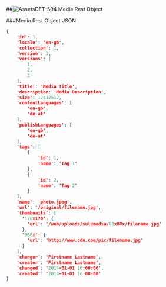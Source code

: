 ##![Assets](https://raw.github.com/massiveart/sulu-docs/master/system-requirements/images/assets.png)DET-504 Media Rest Object

###Media Rest Object JSON

``` json
{
    'id': 1,
    'locale': 'en-gb',
    'collection': 1,
    'version': 3,
    'versions': [
        1,
        2,
        3
    ],
    'title': 'Media Title',
    'description: 'Media Description',
    'size': 12412512,
    'contentLanguages': [
        'en-gb',
        'de-at'
    ],
    'publishLanguages': [
        'en-gb',
        'de-at'
    ],
    'tags': [
        {
            'id': 1,
            'name': 'Tag 1'
        },
        {
            'id': 2,
            'name': 'Tag 2'
        }
    ],
    'name': 'photo.jpeg',
    'url': '/original/filename.jpg',
    'thumbnails': [
      '170x170': {
        'url': '/web/uploads/sulumedia/80x80x/filename.jpg'
      },
      '960x': {
        'url': 'http://www.cdn.com/pic/filename.jpg'
      }
    ],
    'changer': 'Firstname Lastname',
    'creator': 'Firstname Lastname',
    'changed': '2014-01-01 16:00:00',
    'created': '2014-01-01 16:00:00'
}
```
